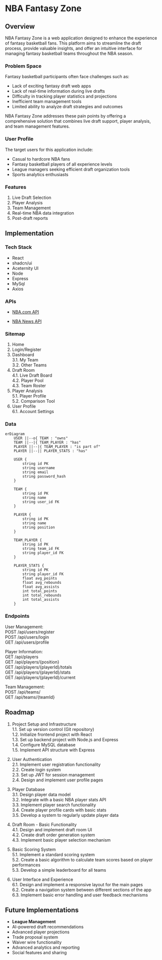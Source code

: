 # NBA Fantasy Zone 

## Overview

NBA Fantasy Zone is a web application designed to enhance the experience of fantasy basketball fans. This platform aims to streamline the draft process, provide valuable insights, and offer an intuitive interface for managing fantasy basketball teams throughout the NBA season.

### Problem Space

Fantasy basketball participants often face challenges such as:
- Lack of exciting fantasy draft web apps
- Lack of real-time information during live drafts
- Difficulty in tracking player statistics and projections
- Inefficient team management tools
- Limited ability to analyze draft strategies and outcomes

NBA Fantasy Zone addresses these pain points by offering a comprehensive solution that combines live draft support, player analysis, and team management features.

### User Profile

The target users for this application include:

- Casual to hardcore NBA fans
- Fantasy basketball players of all experience levels
- League managers seeking efficient draft organization tools
- Sports analytics enthusiasts

### Features

1. Live Draft Selection
2. Player Analysis
3. Team Management
4. Real-time NBA data integration
5. Post-draft reports

## Implementation

### Tech Stack

- React
- shadcn/ui
- Aceternity UI
- Node
- Express
- MySql
- Axios

### APIs

- [NBA.com API](https://github.com/swar/nba_api)
<!-- - [Stats-tracker API](https://github.com/reymaa19/nba-stats-tracker) -->
- [NBA News API](https://github.com/kevinn03/nba_api)
<!-- - [Player images](https://github.com/GreenGuitar0/nba-players) -->


### Sitemap
1. Home <br>
2. Login/Register
3. Dashboard <br>
3.1. My Team <br>
3.2. Other Teams<br>
4. Draft Room <br>
4.1. Live Draft Board <br>
4.2. Player Pool <br>
4.3. Team Roster <br>
5. Player Analysis <br>
5.1. Player Profile <br>
5.2. Comparison Tool <br>
6. User Profile <br>
6.1. Account Settings
<!-- 7. Team Management <br>
7.1. Roster Management <br>
7.2. Trade Center <br> -->

### Data
```mermaid
erDiagram
    USER ||--o{ TEAM : "owns"
    TEAM ||--|{ TEAM_PLAYER : "has"
    PLAYER ||--|{ TEAM_PLAYER : "is part of"
    PLAYER ||--|| PLAYER_STATS : "has"

    USER {
        string id PK
        string username
        string email
        string password_hash
    }

    TEAM {
        string id PK
        string name
        string user_id FK
    }

    PLAYER {
        string id PK
        string name
        string position
    }

    TEAM_PLAYER {
        string id PK
        string team_id FK
        string player_id FK
    }

    PLAYER_STATS {
        string id PK
        string player_id FK
        float avg_points
        float avg_rebounds
        float avg_assists
        int total_points
        int total_rebounds
        int total_assists
    }
```

### Endpoints
User Management: <br>
POST /api/users/register <br>
POST /api/users/login <br>
GET /api/users/profile <br>

Player Information: <br>
GET /api/players <br>
GET /api/players/{position} <br>
GET /api/players/{playerId}/totals <br>
GET /api/players/{playerId}/stats <br>
GET /api/players/{playerId}/current <br>

Team Management: <br>
POST /api/teams/ <br>
GET /api/teams/{teamId} <br>
<!-- PUT /api/teams/{teamId} <br> -->
<!-- POST /api/teams/{teamId}/trade <br> -->

<!-- Draft Operations: <br>
POST /api/drafts/start <br>
GET /api/drafts/{draftId}/status <br>
POST /api/drafts/{draftId}/pick <br> -->

## Roadmap
1. Project Setup and Infrastructure <br>
    1.1. Set up version control (Git repository) <br>
    1.2. Initialize frontend project with React <br>
    1.3. Set up backend project with Node.js and Express <br>
    1.4. Configure MySQL database <br>
    1.5. Implement API structure with Express <br>

2. User Authentication <br>
    2.1. Implement user registration functionality <br>
    2.2. Create login system <br>
    2.3. Set up JWT for session management <br>
    2.4. Design and implement user profile pages <br>

3. Player Database <br>
    3.1. Design player data model <br>
    3.2. Integrate with a basic NBA player stats API <br>
    3.3. Implement player search functionality <br>
    3.4. Create player profile cards with basic stats <br>
    3.5. Develop a system to regularly update player data <br>

4. Draft Room - Basic Functionality <br>
    4.1. Design and implement draft room UI <br>
    4.2. Create draft order generation system <br>
    4.3. Implement basic player selection mechanism <br>

5. Basic Scoring System <br>
    5.1. Implement a standard scoring system <br>
    5.2. Create a basic algorithm to calculate team scores based on player performances <br>
    5.3. Develop a simple leaderboard for all teams<br>

6. User Interface and Experience <br>
    6.1. Design and implement a responsive layout for the main pages <br>
    6.2. Create a navigation system between different sections of the app <br>
    6.3. Implement basic error handling and user feedback mechanisms <br>

## Future Implementations
- **League Management**
- AI-powered draft recommendations
- Advanced player projections
- Trade proposal system
- Waiver wire functionality
- Advanced analytics and reporting
- Social features and sharing
